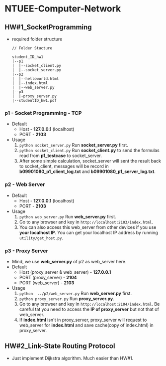 # NTUEE-Computer-Network

## HW#1_SocketProgramming

* required folder structure

  ```
  // Folder Stucture

  student_ID_hw1
  |--p1
  |  |--socket_client.py
  |  |--socket_server.py
  |--p2
  |  |--helloworld.html
  |  |--index.html
  |  |--web_server.py
  |--p3
  |  |-proxy_server.py
  |--studentID_hw1.pdf
  ```

### p1 - Socket Programming - TCP

* Default
  * Host - **127.0.0.1** (localhost)
  * PORT - **2103**
* Usage
  1. ```python socket_server.py``` Run **socket_server.py** first.
  2. ```python socket_client.py``` Run **socket_client.py** to send the formulas read from **p1_testcase** to socket_server.
  3. After some simple calculation, socket_server will sent the result back to socket_client, messages will be record in **b09901080_p1_client_log.txt** and **b09901080_p1_server_log.txt**.

### p2 - Web Server

* Default
  * Host - **127.0.0.1** (localhost)
  * PORT - **2103**
* Usage
  1. ```python web_server.py``` Run **web_server.py** first.
  2. Go to any browser and key in ```http://localhost:2103/index.html```.
  3. You can also access this web_server from other devices if you use **your localhost IP**. You can get your localhost IP address by running ```utility/get_host.py```.

### p3 - Proxy Server

* Mind, we use **web_server.py** of p2 as web_server here.
* Default
  * Host (proxy_server & web_server) - **127.0.0.1**
  * PORT (proxy_server) - **2104**
  * PORT (web_server) - **2103**
* Usage
  1. ```python  ../p2/web_server.py``` Run **web_server.py** first.
  2. ```python proxy_server.py``` Run **proxy_server.py**.
  3. Go to any browser and key in ```http://localhost:2104/index.html```. Be careful tat you need to access the **IP of proxy_server** but not that of web_server.
  4. If **index.html** isn't in proxy_server, proxy_server will request to web_server for **index.html** and save cache(copy of index.html) in proxy_server.

## HW#2_Link-State Routing Protocol

* Just implement Dijkstra algorithm. Much easier than HW#1.